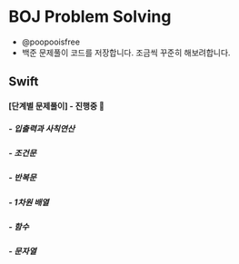 # BOJ Problem Solving
 - @poopooisfree
 - 백준 문제풀이 코드를 저장합니다. 조금씩 꾸준히 해보려합니다.


## Swift

#### [단계별 문제풀이] - 진행중 🚀

##### - 입출력과 사칙연산
##### - 조건문
##### - 반복문
##### - 1차원 배열
##### - 함수
##### - 문자열
